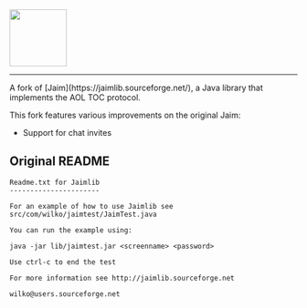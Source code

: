 <img src="https://git.frzn.dev/fwoppydwisk/Jaim/raw/branch/master/assets/logo.svg" alt="" height="100" align="center"/>
<hr>
A fork of [Jaim](https://jaimlib.sourceforge.net/), a Java library that implements the AOL TOC protocol.

This fork features various improvements on the original Jaim:

- Support for chat invites

## Original README

```
Readme.txt for Jaimlib
----------------------

For an example of how to use Jaimlib see src/com/wilko/jaimtest/JaimTest.java

You can run the example using:

java -jar lib/jaimtest.jar <screenname> <password>

Use ctrl-c to end the test

For more information see http://jaimlib.sourceforge.net

wilko@users.sourceforge.net
```
